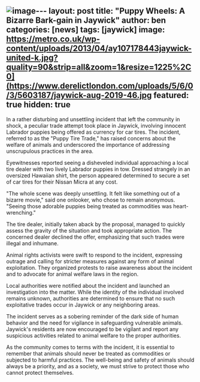 ![image](https://github.com/notmynews/mediumstyleblog/assets/12731056/8c8b1fae-65f5-4480-856e-63fba6a71ba2)---
layout: post
title:  "Puppy Wheels: A Bizarre Bark-gain in Jaywick"
author: ben
categories: [news]
tags: [jaywick]
image: https://metro.co.uk/wp-content/uploads/2013/04/ay107178443jaywick-united-k.jpg?quality=90&strip=all&zoom=1&resize=1225%2C0](https://www.derelictlondon.com/uploads/5/6/0/3/5603187/jaywick-aug-2019-46.jpg
featured: true
hidden: true
---

In a rather disturbing and unsettling incident that left the community in shock, a peculiar trade attempt took place in Jaywick, involving innocent Labrador puppies being offered as currency for car tires. The incident, referred to as the "Puppy Tire Trade," has raised concerns about the welfare of animals and underscored the importance of addressing unscrupulous practices in the area.

Eyewitnesses reported seeing a disheveled individual approaching a local tire dealer with two lively Labrador puppies in tow. Dressed strangely in an oversized Hawaiian shirt, the person appeared determined to secure a set of car tires for their Nissan Micra at any cost.

"The whole scene was deeply unsettling. It felt like something out of a bizarre movie," said one onlooker, who chose to remain anonymous. "Seeing those adorable puppies being treated as commodities was heart-wrenching."

The tire dealer, initially taken aback by the proposal, managed to quickly assess the gravity of the situation and took appropriate action. The concerned dealer declined the offer, emphasizing that such trades were illegal and inhumane.

Animal rights activists were swift to respond to the incident, expressing outrage and calling for stricter measures against any form of animal exploitation. They organized protests to raise awareness about the incident and to advocate for animal welfare laws in the region.

Local authorities were notified about the incident and launched an investigation into the matter. While the identity of the individual involved remains unknown, authorities are determined to ensure that no such exploitative trades occur in Jaywick or any neighboring areas.

The incident serves as a sobering reminder of the dark side of human behavior and the need for vigilance in safeguarding vulnerable animals. Jaywick's residents are now encouraged to be vigilant and report any suspicious activities related to animal welfare to the proper authorities.

As the community comes to terms with the incident, it is essential to remember that animals should never be treated as commodities or subjected to harmful practices. The well-being and safety of animals should always be a priority, and as a society, we must strive to protect those who cannot protect themselves.
